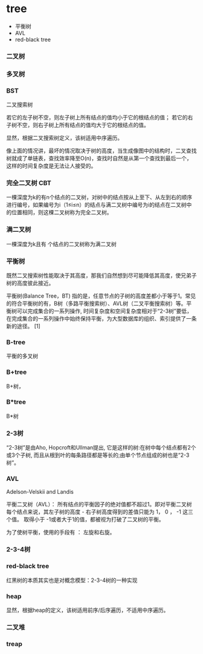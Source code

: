 # tree

- 平衡树
- AVL
- red-black tree
### 二叉树
### 多叉树

### BST
二叉搜索树

若它的左子树不空，则左子树上所有结点的值均小于它的根结点的值； 若它的右子树不空，则右子树上所有结点的值均大于它的根结点的值。

显然，根据二叉搜索树定义，该树适用中序遍历。


像上面的情况讲，最坏的情况取决于树的高度，当生成像图中的结构时，二叉查找树就成了单链表，查找效率降至O(n)，查找时自然是从第一个查找到最后一个，这样的时间复杂度是无法让人接受的。
### 完全二叉树 CBT
一棵深度为k的有n个结点的二叉树，对树中的结点按从上至下、从左到右的顺序进行编号，如果编号为i（1≤i≤n）的结点与满二叉树中编号为i的结点在二叉树中的位置相同，则这棵二叉树称为完全二叉树。
### 满二叉树
一棵深度为k且有 个结点的二叉树称为满二叉树
### 平衡树
既然二叉搜索树性能取决于其高度，那我们自然想到尽可能降低其高度，使兄弟子树的高度彼此接近。

平衡树(Balance Tree，BT) 指的是，任意节点的子树的高度差都小于等于1。常见的符合平衡树的有，B树（多路平衡搜索树）、AVL树（二叉平衡搜索树）等。平衡树可以完成集合的一系列操作, 时间复杂度和空间复杂度相对于“2-3树”要低，在完成集合的一系列操作中始终保持平衡，为大型数据库的组织、索引提供了一条新的途径。 [1] 
### B-tree
平衡的多叉树
### B+tree
B+树，
### B*tree
B*树
### 2-3树
“2-3树”是由Aho, Hopcroft和Ullman提出, 它是这样的树:在树中每个结点都有2个或3个子树, 而且从根到叶的每条路径都是等长的;由单个节点组成的树也是“2-3树”。
### AVL
Adelson-Velskii and Landis

平衡二叉树（AVL）： 所有结点的平衡因子的绝对值都不超过1。即对平衡二叉树每个结点来说，其左子树的高度 - 右子树高度得到的差值只能为 1， 0 ， -1 这三个值。 取得小于 -1或者大于1的值，都被视为打破了二叉树的平衡。

为了使树平衡，使用的手段有 ： 左旋和右旋。
### 2-3-4树
### red-black tree
红黑树的本质其实也是对概念模型：2-3-4树的一种实现
### heap 
显然，根据heap的定义，该树适用前序/后序遍历，不适用中序遍历。
### 二叉堆
### treap

